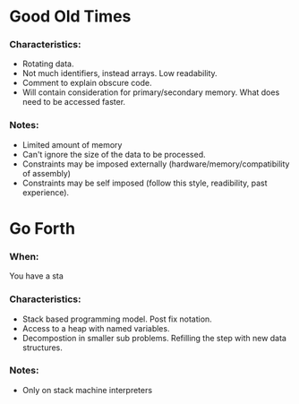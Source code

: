 # Good Old Times


### Characteristics:

* Rotating data.
* Not much identifiers, instead arrays. Low readability.
* Comment to explain obscure code.
* Will contain consideration for primary/secondary memory. What does need to be accessed faster.

### Notes:

* Limited amount of memory
* Can't ignore the size of the data to be processed.
* Constraints may be imposed externally (hardware/memory/compatibility of assembly)
* Constraints may be self imposed (follow this style, readibility, past experience).


# Go Forth

### When:

You have a sta

### Characteristics:

* Stack based programming model. Post fix notation.
* Access to a heap with named variables.
* Decompostion in smaller sub problems. Refilling the step with new data structures.

### Notes:

* Only on stack machine interpreters